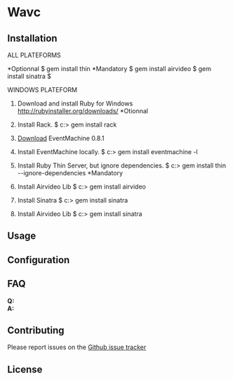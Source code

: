 # Wavc




## Installation

ALL PLATEFORMS

*Optionnal
	$ gem install thin
*Mandatory
	$ gem install airvideo
	$ gem install sinatra
	$ 

WINDOWS PLATEFORM

1. Download and install Ruby for Windows
	http://rubyinstaller.org/downloads/
*Otionnal

2. Install Rack.
	$ c:\> gem install rack
3. [Download](http://rubyforge.org/frs/download.php/23665/eventmachine-win32-0.8.1.gem) EventMachine 0.8.1

4. Install EventMachine locally.
	$ c:\> gem install eventmachine -l
5. Install Ruby Thin Server, but ignore dependencies.
	$ c:\> gem install thin --ignore-dependencies
*Mandatory
6. Install Airvideo Lib
	$  c:\> gem install airvideo
7. Install Sinatra
	$  c:\> gem install sinatra
8. Install Airvideo Lib
	$  c:\> gem install sinatra

## Usage



## Configuration




## FAQ

**Q:**   
**A:** 



## Contributing

Please report issues on the [Github issue
tracker](https://github.com/kalw/wavc-sinatra/issues)


## License



